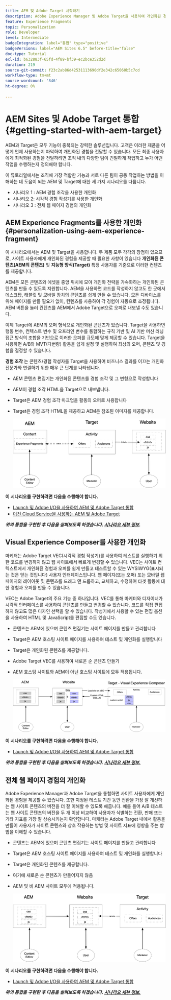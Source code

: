```yaml
---
title: AEM 및 Adobe Target 시작하기
description: Adobe Experience Manager 및 Adobe Target을 사용하여 개인화된 경험을 만들고 제공하는 방법을 보여 주는 종단간 튜토리얼입니다. 또한 이 튜토리얼에서는 종단 간 프로세스에 관련된 다양한 가상 사용자와 이러한 가상 사용자가 서로 공동 작업하는 방법에 대해 알아봅니다
feature: Experience Fragments
topic: Personalization
role: Developer
level: Intermediate
badgeIntegration: label="통합" type="positive"
badgeVersions: label="AEM Sites 6.5" before-title="false"
doc-type: Tutorial
exl-id: b632883f-65fd-4f89-bf39-ec2bce352d2d
duration: 219
source-git-commit: f23c2ab86d42531113690df2e342c65060b5c7cd
workflow-type: tm+mt
source-wordcount: '846'
ht-degree: 0%

---
```


# AEM Sites 및 Adobe Target 통합 {#getting-started-with-aem-target}

AEM과 Target은 모두 기능이 중복되는 강력한 솔루션입니다. 고객은 이러한 제품을 어떻게 언제 사용하는지 파악하여 개인화된 경험을 전달할 수 있습니다. 모든 최종 사용자에게 최적화된 경험을 전달하려면 조직 내의 다양한 팀이 긴밀하게 작업하고 누가 어떤 작업을 수행하는지 정의해야 합니다.

이 튜토리얼에서는 조직에 가장 적합한 기능과 서로 다른 팀이 공동 작업하는 방법을 이해하는 데 도움이 되는 AEM 및 Target에 대한 세 가지 시나리오를 다룹니다.

* 시나리오 1 : AEM 경험 조각을 사용한 개인화
* 시나리오 2: 시각적 경험 작성기를 사용한 개인화
* 시나리오 3 : 전체 웹 페이지 경험의 개인화

## AEM Experience Fragments를 사용한 개인화 {#personalization-using-aem-experience-fragment}

이 시나리오에서는 AEM 및 Target을 사용합니다. 두 제품 모두 각각의 장점이 있으므로, 사이트 사용자에게 개인화된 경험을 제공할 때 필요한 사항이 있습니다 **개인화된 콘텐츠(AEM의 콘텐츠)** 및 **지능형 방식(Target)** 특정 사용자를 기준으로 이러한 컨텐츠를 제공합니다.

AEM은 모든 콘텐츠와 에셋을 중앙 위치에 모아 개인화 전략을 가속화하는 개인화된 콘텐츠를 만들 수 있도록 지원합니다. AEM을 사용하면 코드를 작성하지 않고도 한 곳에서 데스크탑, 태블릿 및 모바일 장치의 콘텐츠를 쉽게 만들 수 있습니다. 모든 디바이스를 위해 페이지를 만들 필요가 없이, 컨텐츠를 사용하여 각 경험이 자동으로 조정됩니다. AEM 버튼을 눌러 컨텐츠를 AEM에서 Adobe Target으로 오퍼로 내보낼 수도 있습니다.

이제 Target에 AEM의 오퍼 형식으로 개인화된 콘텐츠가 있습니다. Target을 사용하면 행동 변수, 컨텍스트 변수 및 오프라인 변수를 통합하는 규칙 기반 및 AI 기반 머신 러닝 접근 방식의 조합을 기반으로 이러한 오퍼를 규모에 맞게 제공할 수 있습니다.  Target을 사용하면 A/B와 MVT(다변량) 활동을 쉽게 설정 및 실행하여 최상의 오퍼, 콘텐츠 및 경험을 결정할 수 있습니다.

**경험 조각** 는 콘텐츠/경험 작성자를 Target을 사용하여 비즈니스 결과를 이끄는 개인화 전문가와 연결하기 위한 매우 큰 단계를 나타냅니다.

* AEM 콘텐츠 편집기는 개인화된 콘텐츠를 경험 조각 및 그 변형으로 작성합니다
* AEM이 경험 조각 HTML을 Target으로 내보냅니다&#x200B;.
* Target&#x200B;은 AEM 경험 조각 마크업을 활동의 오퍼로 사용합니다
* Target은 경험 조각 HTML을 제공하고 AEM은 참조된 이미지를 제공합니다.

  ![경험 조각 다이어그램을 사용한 개인화](assets/personalization-use-case-1/use-case-1-diagram.png)

**이 시나리오를 구현하려면 다음을 수행해야 합니다.**

* [Launch 및 Adobe I/O을 사용하여 AEM 및 Adobe Target 통합](./implementation.md#integrating-aem-target-options)
* [이전 Cloud Service을 사용하는 AEM 및 Adobe Target](./implementation.md#integrating-aem-target-options)

***위의 통합을 구현한 후 다음을 살펴보도록 하겠습니다. [시나리오 세부 정보](./personalization-use-case-1.md).***

## Visual Experience Composer를 사용한 개인화

마케터는 Adobe Target VEC(시각적 경험 작성기)를 사용하여 테스트를 실행하기 위한 코드를 변경하지 않고 웹 사이트에서 빠르게 변경할 수 있습니다. VEC는 사이트 컨텍스트에서 개인화된 경험과 오퍼를 쉽게 만들고 테스트할 수 있는 WYSIWYG(표시되는 것은 얻는 것입니다) 사용자 인터페이스입니다. 웹 페이지(또는 오퍼) 또는 모바일 웹 페이지의 레이아웃 및 콘텐츠를 드래그 앤 드롭하고, 교체하고, 수정하여 타겟 활동에 대한 경험과 오퍼를 만들 수 있습니다.

VEC는 Adobe Target의 주요 기능 중 하나입니다. VEC를 통해 마케터와 디자이너가 시각적 인터페이스를 사용하여 콘텐츠를 만들고 변경할 수 있습니다. 코드를 직접 편집하지 않고도 많은 디자인 선택을 할 수 있습니다. 작성기에서 사용할 수 있는 편집 옵션을 사용하여 HTML 및 JavaScript를 편집할 수도 있습니다.

* 콘텐츠는 AEM에 있으며 콘텐츠 편집기는 사이트 페이지를 만들고 관리합니다
* Target은 AEM 호스팅 사이트 페이지를 사용하여 테스트 및 개인화를 실행합니다
* Target은 개인화된 콘텐츠를 제공합니다.
* Adobe Target VEC를 사용하여 새로운 순 콘텐츠 만들기
* AEM 호스팅 사이트와 AEM이 아닌 호스팅 사이트에 모두 적용됩니다.

  ![시각적 경험 작성기 다이어그램을 사용한 개인화](assets/personalization-use-case-3/use-case-diagram-3.png)

**이 시나리오를 구현하려면 다음을 수행해야 합니다.**

* [Launch 및 Adobe I/O을 사용하여 AEM 및 Adobe Target 통합](./implementation.md#integrating-aem-target-options)

***위의 통합을 구현한 후 다음을 살펴보도록 하겠습니다. [시나리오 세부 정보.](./personalization-use-case-3.md)***

## 전체 웹 페이지 경험의 개인화

Adobe Experience Manager과 Adobe Target을 통합하면 사이트 사용자에게 개인화된 경험을 제공할 수 있습니다. 또한 지정된 테스트 기간 동안 전환을 가장 잘 개선하는 웹 사이트 콘텐츠의 버전을 더 잘 이해할 수 있도록 해줍니다. 예를 들어 A/B 테스트는 웹 사이트 콘텐츠의 버전을 두 개 이상 비교하여 사용자가 식별하는 전환, 판매 또는 기타 지표를 가장 잘 상승시키는지 확인합니다. 마케터는 Adobe Target 내에서 활동을 만들어 사용자가 사이트 콘텐츠와 상호 작용하는 방법 및 사이트 지표에 영향을 주는 방법을 이해할 수 있습니다.

* 콘텐츠는 AEM에 있으며 콘텐츠 편집기는 사이트 페이지를 만들고 관리합니다
* Target은 AEM 호스팅 사이트 페이지를 사용하여 테스트 및 개인화를 실행합니다
* Target은 개인화된 콘텐츠를 제공합니다.
* 여기에 새로운 순 콘텐츠가 만들어지지 않음
* AEM 및 비 AEM 사이트 모두에 적용됩니다.

  ![다이어그램](assets/personalization-use-case-2/use-case-2-diagram.png)

**이 시나리오를 구현하려면 다음을 수행해야 합니다.**

* [Launch 및 Adobe I/O을 사용하여 AEM 및 Adobe Target 통합](./implementation.md#integrating-aem-target-options)

***위의 통합을 구현한 후 다음을 살펴보도록 하겠습니다. [시나리오 세부 정보.](./personalization-use-case-2.md)***
